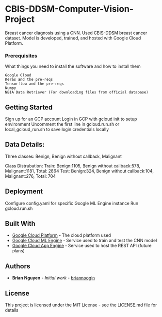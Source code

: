 # CBIS-DDSM-Computer-Vision-Project

Breast cancer diagnosis using a CNN. Used CBIS-DDSM breast cancer dataset. Model is developed, trained, and hosted with Google Cloud Platform.

### Prerequisites

What things you need to install the software and how to install them

```
Google Cloud 
Keras and the pre-reqs
Tensorflow and the pre-reqs
Numpy
NBIA Data Retriever (For downloading files from official database)
```
## Getting Started

Sign up for an GCP account
Login in GCP with gcloud init to setup environment
Uncomment the first line in gcloud.run.sh or local_gcloud_run.sh to save login credentials locally

## Data Details:
Three classes: Benign, Benign without callback, Malignant 

Class Distrubution:
Train: Benign:1105, Benign without callback:578, Malignant:1181, Total: 2864 
Test: Benign:324, Benign without callback:104, Malignant:276, Total: 704

## Deployment

Configure config.yaml for specific Google ML Engine instance
Run gcloud.run.sh

## Built With

* [Google Cloud Platform](https://cloud.google.com/) - The cloud platform used
* [Google Cloud ML Engine](https://cloud.google.com/ml-engine/docs/tensorflow/technical-overview) - Service used to train and test the CNN model
* [Google Cloud App Engine](https://cloud.google.com/appengine/) - Service used to host the REST API (future plans)

## Authors

* **Brian Nguyen** - *Initial work* - [briannoogin](https://github.com/briannoogin)

## License

This project is licensed under the MIT License - see the [LICENSE.md](LICENSE.md) file for details


